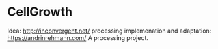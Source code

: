 # CellGrowth
Idea: http://inconvergent.net/
processing implemenation and adaptation: https://andrinrehmann.com/
A processing project.
